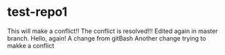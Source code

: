 # test-repo1
This will make a conflict!!
The conflict is resolved!!!
Edited again in master branch.
Hello, again!
A change from gitBash
Another change trying to makke a conflict

